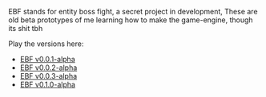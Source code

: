 EBF stands for entity boss fight, a secret project in development, These are old beta prototypes of me learning how to make the game-engine, though its shit tbh

Play the versions here:
- [EBF v0.0.1-alpha](https://definetlynotai.github.io/Fight_OLD/ebf-v0.0.1/)
- [EBF v0.0.2-alpha](https://definetlynotai.github.io/Fight_OLD/ebf-v0.0.2/)
- [EBF v0.0.3-alpha](https://definetlynotai.github.io/Fight_OLD/ebf-v0.0.3/)
- [EBF v0.1.0-alpha](https://definetlynotai.github.io/Fight_OLD/ebf-v0.1.0/)

